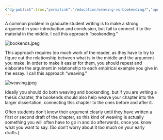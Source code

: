 ```yaml
---
{"dg-publish":true,"permalink":"/education/weaving-vs-bookending/","updated":"2024-03-14T10:47:37.152+08:00"}
---
```


A common problem in graduate student writing is to make a strong argument in your introduction and conclusion, but fail to connect it to the material in the middle. I call this approach “bookending.”

![bookends.jpeg](/img/user/Education/bookends.jpeg)

This approach requires too much work of the reader, as they have to try to figure out the relationship between what is in the middle and the argument you make. In order to make it easier for them, you should repeat and elaborate the argument in relationship to each empirical example you give in the essay. I call this approach “weaving.”

![weaving.jpeg](/img/user/Education/weaving.jpeg)

Ideally you should do both weaving and bookending, but if you are writing a thesis chapter, the bookends should also help weave your chapter into the larger dissertation, connecting this chapter to the ones before and after it.

Often students don’t know their argument clearly until they have written a first or second draft of the chapter, so this kind of weaving is actually something you will often have to go in and do afterwards, once you know what you want to say. (So don’t worry about it too much on your early drafts.)